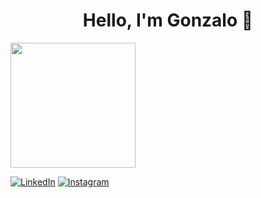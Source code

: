 <h1 align="center">Hello, I'm Gonzalo 👋</h1>
<img align="center" src="https://i.giphy.com/media/v1.Y2lkPTc5MGI3NjExZ2xzNW52cm1qbzk2d3Y5cDJoNTNlZ2l0emRkcnM0Z3luOWw5b2tueiZlcD12MV9pbnRlcm5hbF9naWZfYnlfaWQmY3Q9cw/cLxGtujriMD1kPzwt1/giphy.gif" width="200"/>
<p></p>

[![LinkedIn](https://img.shields.io/badge/linkedin-%230077B5.svg?style=for-the-badge&logo=linkedin&logoColor=white)](https://www.linkedin.com/in/gonzaloat)
[![Instagram](https://img.shields.io/badge/Instagram-%23E4405F.svg?style=for-the-badge&logo=Instagram&logoColor=white)](https://www.instagram.com/gonzalotito2/)
<!--
**GonzaloAT/GonzaloAT** is a ✨ _special_ ✨ repository because its `README.md` (this file) appears on your GitHub profile.

Here are some ideas to get you started:

- 🔭 I’m currently working on ...
- 🌱 I’m currently learning ...
- 👯 I’m looking to collaborate on ...
- 🤔 I’m looking for help with ...
- 💬 Ask me about ...
- 📫 How to reach me: ...
- 😄 Pronouns: ...
- ⚡ Fun fact: ...
-->
